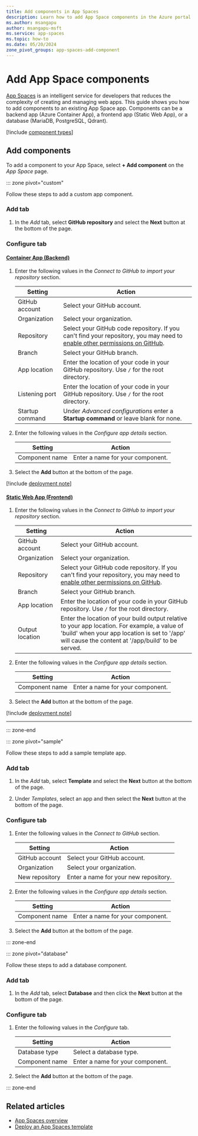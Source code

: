 ```yaml
---
title: Add components in App Spaces
description: Learn how to add App Space components in the Azure portal.
ms.author: msangapu
author: msangapu-msft
ms.service: app-spaces
ms.topic: how-to
ms.date: 05/20/2024
zone_pivot_groups: app-spaces-add-component
---
```



# Add App Space components

[App Spaces](https://go.microsoft.com/fwlink/?linkid=2234200) is an intelligent service for developers that reduces the complexity of creating and managing web apps. This guide shows you how to add components to an existing App Space app. Components can be a backend app (Azure Container App), a frontend app (Static Web App), or a database (MariaDB, PostgreSQL, Qdrant).

[!include [component types](./includes/component-types-table.md)]

## Add components

To add a component to your App Space, select **+ Add component** on the _App Space_ page.

::: zone pivot="custom"  

Follow these steps to add a custom app component.

### Add tab

1. In the _Add_ tab, select **GitHub repository** and select the **Next** button at the bottom of the page.

### Configure tab

#### [Container App (Backend)](#tab/aca/)

1. Enter the following values in the _Connect to GitHub to import your repository_ section.

    | Setting | Action |
    |---|---|
    | GitHub account | Select your GitHub account. |
    | Organization | Select your organization. |
    | Repository | Select your GitHub code repository. If you can't find your repository, you may need to [enable other permissions on GitHub](https://docs.github.com/get-started/learning-about-github/access-permissions-on-github). |
    | Branch | Select your GitHub branch. |
    | App location | Enter the location of your code in your GitHub repository. Use `/` for the root directory. |
    | Listening port | Enter the location of your code in your GitHub repository. Use `/` for the root directory. |
    | Startup command | Under *Advanced configurations* enter a **Startup command** or leave blank for none.|


1. Enter the following values in the _Configure app details_ section.

    | Setting | Action |
    |---|---|
    | Component name | Enter a name for your component. |

1. Select the **Add** button at the bottom of the page.

[!include [deployment note](./includes/provisioning-text-aca.md)]
#### [Static Web App (Frontend)](#tab/swa/)
1. Enter the following values in the _Connect to GitHub to import your repository_ section.

    | Setting | Action |
    |---|---|
    | GitHub account | Select your GitHub account. |
    | Organization | Select your organization. |
    | Repository | Select your GitHub code repository. If you can't find your repository, you may need to [enable other permissions on GitHub](https://docs.github.com/get-started/learning-about-github/access-permissions-on-github). |
    | Branch | Select your GitHub branch. |
    | App location | Enter the location of your code in your GitHub repository. Use `/` for the root directory. |
    | Output location | Enter the location of your build output relative to your app location. For example, a value of 'build' when your app location is set to '/app' will cause the content at '/app/build' to be served. |

1. Enter the following values in the _Configure app details_ section.

    | Setting | Action |
    |---|---|
    | Component name | Enter a name for your component. |

1. Select the **Add** button at the bottom of the page.

[!include [deployment note](./includes/provisioning-text-swa.md)]

* * *

::: zone-end

::: zone pivot="sample"  

Follow these steps to add a sample template app.

### Add tab

1. In the _Add_ tab, select **Template** and select the **Next** button at the bottom of the page.

1. Under _Templates_, select an app and then select the **Next** button at the bottom of the page.

### Configure tab

1. Enter the following values in the _Connect to GitHub_ section.

    | Setting | Action |
    |---|---|
    | GitHub account | Select your GitHub account. |
    | Organization | Select your organization. |
    | New repository | Enter a name for your new repository. |


1. Enter the following values in the _Configure app details_ section.

    | Setting | Action |
    |---|---|
    | Component name | Enter a name for your component. |

1. Select the **Add** button at the bottom of the page.

::: zone-end

::: zone pivot="database"  

Follow these steps to add a database component.

### Add tab

1. In the _Add_ tab, select **Database** and then click the **Next** button at the bottom of the page.

### Configure tab

1. Enter the following values in the _Configure_ tab.

    | Setting | Action |
    |---|---|
    | Database type | Select a database type. |
    | Component name | Enter a name for your component. |

1. Select the **Add** button at the bottom of the page.

::: zone-end

## Related articles

- [App Spaces overview](overview.md)
- [Deploy an App Spaces template](deploy-app-spaces-template.md)
